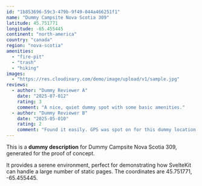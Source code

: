 ```yaml
---
id: "1b853696-59c3-479b-9f49-044a466251f1"
name: "Dummy Campsite Nova Scotia 309"
latitude: 45.751771
longitude: -65.455445
continent: "north-america"
country: "canada"
region: "nova-scotia"
amenities:
  - "fire-pit"
  - "trash"
  - "hiking"
images:
  - "https://res.cloudinary.com/demo/image/upload/v1/sample.jpg"
reviews:
  - author: "Dummy Reviewer A"
    date: "2025-07-012"
    rating: 3
    comment: "A nice, quiet dummy spot with some basic amenities."
  - author: "Dummy Reviewer B"
    date: "2025-05-010"
    rating: 2
    comment: "Found it easily. GPS was spot on for this dummy location."
---
```


This is a **dummy description** for Dummy Campsite Nova Scotia 309, generated for the proof of concept.

It provides a serene environment, perfect for demonstrating how SvelteKit can handle a large number of static pages. The coordinates are 45.751771, -65.455445.
